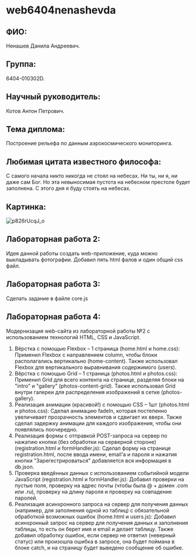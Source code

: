 # web6404nenashevda
## ФИО:
Ненашев Данила Андреевич.
## Группа:
6404-010302D.
## Научный руководитель:
Котов Антон Петрович.
## Тема диплома:
Построение рельефа по данным аэрокосмического мониторинга.
## Любимая цитата известного философа:
С самого начала никто никогда не стоял на небесах. Ни ты, ни я, ни даже сам Бог. Но эта невыносимая пустота на небесном престоле будет заполнена. С этого дня я буду стоять на небесах.
## Картинка:
![p826rUcqJ_o](https://github.com/user-attachments/assets/97f19225-e5ed-4957-a9fc-aef02f9aad2a)
## Лабораторная работа 2:
Идея данной работы создать web-приложение, куда можно выкладывать фотографии. Добавил пять html фалов и один общий css файл.
## Лабораторная работа 3:
Сделать задание в файле core.js
## Лабораторная работа 4:
Модернизация web-сайта из лабораторной работы №2 с использованием технологий HTML, CSS и JavaScript.
1. Вёрстка с помощью Flexbox – 1 страница (home.html и home.css):
Применил Flexbox с направлением column, чтобы блоки располагались вертикально (home-content). Также использовал Flexbox для вертикального выравнивания содержимого (users).
2. Вёрстка с помощью Grid – 1 страница (photos.html и photos.css):
Применил Grid для всего контента на странице, разделяя блоки на "intro" и "gallery" (photos-content-grid). Также использовал Grid внутри галереи для распределения изображений в сетке (photos-gallery).
3. Реализация анимации (красивой!) с помощью CSS – 1шт (photos.html и photos.css):
Сделал анимацию fadeIn, которая постепенно увеличивает прозрачность элементов и сдвигает их вверх. Также сделал задержку анимации для каждого изображения, чтобы они появлялись поочередно.
4. Реализация формы с отправкой POST-запроса на сервер по нажатию кнопки (без обработки на серверной стороне) (registration.html и formHandler.js):
Сделал форму на странице registration.html, после ввода имени, email'а и пароля и нажатия кнопки "Зарегестрироваться" добавляется вся информация в db.json.
5. Проверка введённых данных с использованием событийной модели JavaScript (registration.html и formHandler.js):
Добавил проверки на пустые поля, проверку на адрес почты (чтобы была @ + домен .com или .ru), проверку на длину пароля и проверку на совпадение паролей.
6. Реализация асинхронного запроса на сервер для получения данных (например, для заполнения одной из таблиц) с обязательной обработкой возможных ошибок (home.html и users.js):
Добавил асинхронный запрос на сервер для получения данных и заполнения таблицы, то есть он берет имя и email и делает таблицу. Также добавил обработку ошибок, если сервер не ответил (неверный статус) или произошла ошибка в запросе, она будет поймана в блоке catch, и на страницу будет выведено сообщение об ошибке.

